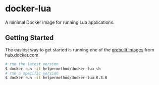 # docker-lua

A minimal Docker image for running Lua applications.

## Getting Started

The easiest way to get started is running one of the [prebuilt images](https://hub.docker.com/r/helpermethod/docker-lua/tags/)
from hub.docker.com.

```sh
# run the latest version
$ docker run -it helpermethod/docker-lua sh
# run a specific version
$ docker run -it helpermethod/docker-lua:0.3.0
```

